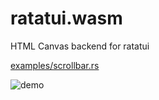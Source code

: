 # ratatui.wasm

HTML Canvas backend for ratatui

[examples/scrollbar.rs](https://github.com/ratatui-org/ratatui/blob/df0eb1f8e94752db542ff58e1453f4f8beab17e2/examples/scrollbar.rs)

![demo](./resources/demo.gif)

